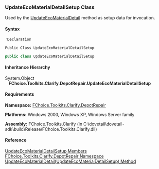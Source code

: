 ﻿### UpdateEcoMaterialDetailSetup Class

Used by the [UpdateEcoMaterialDetail](FChoice.Toolkits.Clarify~FChoice.Toolkits.Clarify.DepotRepair.DepotRepairToolkit~UpdateEcoMaterialDetail(UpdateEcoMaterialDetailSetup).md) method as setup data for invocation.

#### Syntax

```vbnet
'Declaration

Public Class UpdateEcoMaterialDetailSetup 
```

```csharp
public class UpdateEcoMaterialDetailSetup
```

#### Inheritance Hierarchy

System.Object  
   **FChoice.Toolkits.Clarify.DepotRepair.UpdateEcoMaterialDetailSetup**  

#### Requirements

**Namespace:** [FChoice.Toolkits.Clarify.DepotRepair](FChoice.Toolkits.Clarify~FChoice.Toolkits.Clarify.DepotRepair_namespace.md)

**Platforms:** Windows 2000, Windows XP, Windows Server family

**Assembly:** FChoice.Toolkits.Clarify (in C:\\dovetail\\dovetail-sdk\\build\\Release\\FChoice.Toolkits.Clarify.dll)

#### Reference

[UpdateEcoMaterialDetailSetup Members](FChoice.Toolkits.Clarify~FChoice.Toolkits.Clarify.DepotRepair.UpdateEcoMaterialDetailSetup_members.md)  
[FChoice.Toolkits.Clarify.DepotRepair Namespace](FChoice.Toolkits.Clarify~FChoice.Toolkits.Clarify.DepotRepair_namespace.md)  
[UpdateEcoMaterialDetail(UpdateEcoMaterialDetailSetup) Method](FChoice.Toolkits.Clarify~FChoice.Toolkits.Clarify.DepotRepair.DepotRepairToolkit~UpdateEcoMaterialDetail(UpdateEcoMaterialDetailSetup).md)